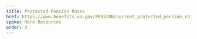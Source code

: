 ```yaml
---
title: Protected Pension Rates
href: https://www.benefits.va.gov/PENSION/current_protected_pension_rate_tables.asp
spoke: More Resources
order: 3
---
```

